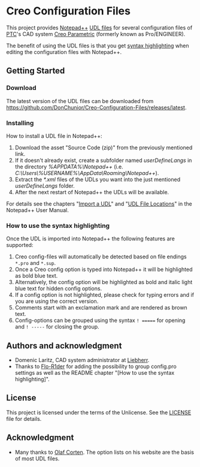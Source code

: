 # Creo Configuration Files

This project provides [Notepad++](https://notepad-plus-plus.org/) [UDL files](https://npp-user-manual.org/docs/user-defined-language-system/) for several configuration files of [PTC](https://www.ptc.com/)'s CAD system [Creo Parametric](https://www.ptc.com/en/products/creo/parametric) (formerly known as Pro/ENGINEER).

The benefit of using the UDL files is that you get [syntax highlighting](https://en.wikipedia.org/wiki/Syntax_highlighting) when editing the configuration files with Notepad++.

## Getting Started

### Download

The latest version of the UDL files can be downloaded from https://github.com/DonChunior/Creo-Configuration-Files/releases/latest.

### Installing

How to install a UDL file in Notepad++:

1. Download the asset "Source Code (zip)" from the previously mentioned link.
2. If it doesn't already exist, create a subfolder named *userDefineLangs* in the directory *%APPDATA%\Notepad++* (i.e. *C:\Users\\%USERNAME%\AppData\Roaming\Notepad++*).
3. Extract the *\*.xml* files of the UDLs you want into the just mentioned *userDefineLangs* folder.
4. After the next restart of Notepad++ the UDLs will be available.

For details see the chapters "[Import a UDL](https://npp-user-manual.org/docs/user-defined-language-system/#import-a-udl)" and "[UDL File Locations](https://npp-user-manual.org/docs/user-defined-language-system/#udl-file-locations)" in the Notepad++ User Manual.

### How to use the syntax highlighting

Once the UDL is imported into Notepad++ the following features are supported:
1. Creo config-files will automatically be detected based on file endings `*.pro` and `*.sup`.
2. Once a Creo config option is typed into Notepad++ it will be highlighted as bold blue text.
3. Alternatively, the config option will be highlighted as bold and italic light blue text for hidden config options.
4. If a config option is not highlighted, please check for typing errors and if you are using the correct version.
5. Comments start with an exclamation mark and are rendered as brown text.
6. Config-options can be grouped using the syntax `! =====` for opening and `! -----` for closing the group.

## Authors and acknowledgment

- Domenic Laritz, CAD system administrator at [Liebherr](https://www.liebherr.com/).
- Thanks to [Flo-R1der](https://github.com/Flo-R1der) for adding the possibility to group config.pro settings as well as the README chapter "[How to use the syntax highlighting]".

## License

This project is licensed under the terms of the Unlicense.
See the [LICENSE](./LICENSE) file for details.

## Acknowledgment

- Many thanks to [Olaf Corten](https://creosite.com/). The option lists on his website are the basis of most UDL files.
